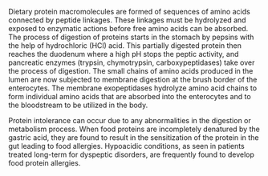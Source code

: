 Dietary protein macromolecules are formed of sequences of amino acids connected by peptide linkages. These linkages must be hydrolyzed and exposed to enzymatic actions before free amino acids can be absorbed. The process of digestion of proteins starts in the stomach by pepsins with the help of hydrochloric (HCl) acid. This partially digested protein then reaches the duodenum where a high pH stops the peptic activity, and pancreatic enzymes (trypsin, chymotrypsin, carboxypeptidases) take over the process of digestion. The small chains of amino acids produced in the lumen are now subjected to membrane digestion at the brush border of the enterocytes. The membrane exopeptidases hydrolyze amino acid chains to form individual amino acids that are absorbed into the enterocytes and to the bloodstream to be utilized in the body.

Protein intolerance can occur due to any abnormalities in the digestion or metabolism process. When food proteins are incompletely denatured by the gastric acid, they are found to result in the sensitization of the protein in the gut leading to food allergies. Hypoacidic conditions, as seen in patients treated long-term for dyspeptic disorders, are frequently found to develop food protein allergies.